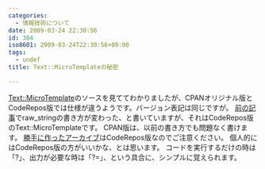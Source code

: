 ```yaml
---
categories:
  - 情報技術について
date: 2009-03-24 22:30:56
id: 384
iso8601: 2009-03-24T22:30:56+09:00
tags:
  - undef
title: Text::MicroTemplateの秘密

---
```


<a href="http://search.cpan.org/dist/Text-MicroTemplate/">Text::MicroTemplate</a>のソースを見ててわかりましたが、CPANオリジナル版とCodeRepos版では仕様が違うようです。バージョン表記は同じですが。
<a href="http://www.nqou.net/2009/03/21/042458">前の記事</a>でraw_stringの書き方が変わった、と書いていますが、それはCodeRepos版のText::MicroTemplateです。
CPAN版は、以前の書き方でも問題なく書けます。
<a href="http://www.nqou.net/2009/03/21/042458">勝手に作ったアーカイブ</a>はCodeRepos版なのでご注意ください。
個人的にはCodeRepos版の方がいいかな、とは思います。
コードを実行するだけの時は「?」、出力が必要な時は「?=」、という具合に、シンプルに覚えられます。
    	